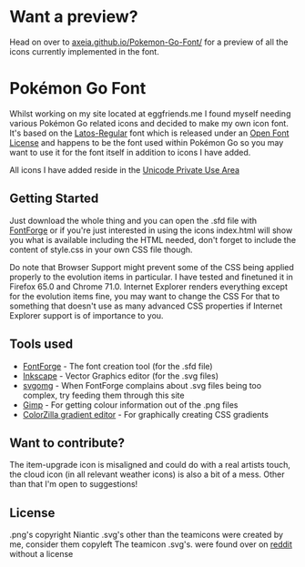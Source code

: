 # Want a preview?

Head on over to [axeia.github.io/Pokemon-Go-Font/](https://axeia.github.io/Pokemon-Go-Font/) for a preview of all the icons currently implemented in the font.

# Pokémon Go Font

Whilst working on my site located at eggfriends.me I found myself needing various Pokémon Go related icons and decided to make my own icon font. It's based on the [Latos-Regular](https://fonts.google.com/specimen/Lato) font which is released under an [Open Font License](https://scripts.sil.org/cms/scripts/page.php?site_id=nrsi&id=OFL_web) and happens to be the font used within Pokémon Go so you may want to use it for the font itself in addition to icons I have added.

All icons I have added reside in the [Unicode Private Use Area](https://en.wikipedia.org/wiki/Private_Use_Areas)

## Getting Started

Just download the whole thing and you can open the .sfd file with [FontForge](https://fontforge.github.io/en-US/) or if you're just interested in using the icons index.html will show you what is available including the HTML needed, don't forget to include the content of style.css in your own CSS file though.

Do note that Browser Support might prevent some of the CSS being applied properly to the evolution items in particular. I have tested and finetuned it in Firefox 65.0 and Chrome 71.0. Internet Explorer renders everything except for the evolution items fine, you may want to change the CSS For that to something that doesn't use as many advanced CSS properties if Internet Explorer support is of importance to you.

## Tools used

* [FontForge](https://fontforge.github.io/en-US/) - The font creation tool (for the .sfd file)
* [Inkscape](https://inkscape.org/) - Vector Graphics editor (for the .svg files)
* [svgomg](https://jakearchibald.github.io/svgomg/) - When FontForge complains about .svg files being too complex, try feeding them through this site
* [Gimp](https://www.gimp.org/) - For getting colour information out of the .png files
* [ColorZilla gradient editor](http://www.colorzilla.com/gradient-editor/]) - For graphically creating CSS gradients

## Want to contribute?
The item-upgrade icon is misaligned and could do with a real artists touch, the cloud icon (in all relevant weather icons) is also a bit of a mess. Other than that I'm open to suggestions! 

## License

.png's copyright Niantic
.svg's other than the teamicons were created by me, consider them copyleft
The teamicon .svg's. were found over on [reddit](https://www.reddit.com/r/TheSilphRoad/comments/4rk25f/all_pokemon_go_team_logos_including_cleaner_valor/) without a license
